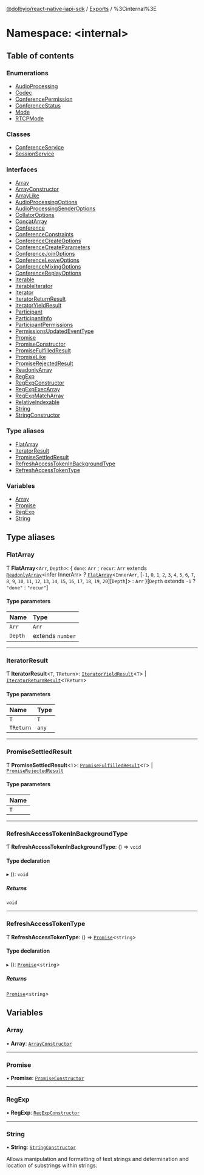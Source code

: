[@dolbyio/react-native-iapi-sdk](../README.md) / [Exports](../modules.md) / %3Cinternal%3E

# Namespace: <internal\>

## Table of contents

### Enumerations

- [AudioProcessing](../enums/_internal_.AudioProcessing.md)
- [Codec](../enums/_internal_.Codec.md)
- [ConferencePermission](../enums/_internal_.ConferencePermission.md)
- [ConferenceStatus](../enums/_internal_.ConferenceStatus.md)
- [Mode](../enums/_internal_.Mode.md)
- [RTCPMode](../enums/_internal_.RTCPMode.md)

### Classes

- [ConferenceService](../classes/_internal_.ConferenceService.md)
- [SessionService](../classes/_internal_.SessionService.md)

### Interfaces

- [Array](../interfaces/_internal_.Array.md)
- [ArrayConstructor](../interfaces/_internal_.ArrayConstructor.md)
- [ArrayLike](../interfaces/_internal_.ArrayLike.md)
- [AudioProcessingOptions](../interfaces/_internal_.AudioProcessingOptions.md)
- [AudioProcessingSenderOptions](../interfaces/_internal_.AudioProcessingSenderOptions.md)
- [CollatorOptions](../interfaces/_internal_.CollatorOptions.md)
- [ConcatArray](../interfaces/_internal_.ConcatArray.md)
- [Conference](../interfaces/_internal_.Conference.md)
- [ConferenceConstraints](../interfaces/_internal_.ConferenceConstraints.md)
- [ConferenceCreateOptions](../interfaces/_internal_.ConferenceCreateOptions.md)
- [ConferenceCreateParameters](../interfaces/_internal_.ConferenceCreateParameters.md)
- [ConferenceJoinOptions](../interfaces/_internal_.ConferenceJoinOptions.md)
- [ConferenceLeaveOptions](../interfaces/_internal_.ConferenceLeaveOptions.md)
- [ConferenceMixingOptions](../interfaces/_internal_.ConferenceMixingOptions.md)
- [ConferenceReplayOptions](../interfaces/_internal_.ConferenceReplayOptions.md)
- [Iterable](../interfaces/_internal_.Iterable.md)
- [IterableIterator](../interfaces/_internal_.IterableIterator.md)
- [Iterator](../interfaces/_internal_.Iterator.md)
- [IteratorReturnResult](../interfaces/_internal_.IteratorReturnResult.md)
- [IteratorYieldResult](../interfaces/_internal_.IteratorYieldResult.md)
- [Participant](../interfaces/_internal_.Participant.md)
- [ParticipantInfo](../interfaces/_internal_.ParticipantInfo.md)
- [ParticipantPermissions](../interfaces/_internal_.ParticipantPermissions.md)
- [PermissionsUpdatedEventType](../interfaces/_internal_.PermissionsUpdatedEventType.md)
- [Promise](../interfaces/_internal_.Promise.md)
- [PromiseConstructor](../interfaces/_internal_.PromiseConstructor.md)
- [PromiseFulfilledResult](../interfaces/_internal_.PromiseFulfilledResult.md)
- [PromiseLike](../interfaces/_internal_.PromiseLike.md)
- [PromiseRejectedResult](../interfaces/_internal_.PromiseRejectedResult.md)
- [ReadonlyArray](../interfaces/_internal_.ReadonlyArray.md)
- [RegExp](../interfaces/_internal_.RegExp.md)
- [RegExpConstructor](../interfaces/_internal_.RegExpConstructor.md)
- [RegExpExecArray](../interfaces/_internal_.RegExpExecArray.md)
- [RegExpMatchArray](../interfaces/_internal_.RegExpMatchArray.md)
- [RelativeIndexable](../interfaces/_internal_.RelativeIndexable.md)
- [String](../interfaces/_internal_.String.md)
- [StringConstructor](../interfaces/_internal_.StringConstructor.md)

### Type aliases

- [FlatArray](_internal_.md#flatarray)
- [IteratorResult](_internal_.md#iteratorresult)
- [PromiseSettledResult](_internal_.md#promisesettledresult)
- [RefreshAccessTokenInBackgroundType](_internal_.md#refreshaccesstokeninbackgroundtype)
- [RefreshAccessTokenType](_internal_.md#refreshaccesstokentype)

### Variables

- [Array](_internal_.md#array)
- [Promise](_internal_.md#promise)
- [RegExp](_internal_.md#regexp)
- [String](_internal_.md#string)

## Type aliases

### FlatArray

Ƭ **FlatArray**<`Arr`, `Depth`\>: { `done`: `Arr` ; `recur`: `Arr` extends [`ReadonlyArray`](../interfaces/_internal_.ReadonlyArray.md)<infer InnerArr\> ? [`FlatArray`](_internal_.md#flatarray)<`InnerArr`, [``-1``, ``0``, ``1``, ``2``, ``3``, ``4``, ``5``, ``6``, ``7``, ``8``, ``9``, ``10``, ``11``, ``12``, ``13``, ``14``, ``15``, ``16``, ``17``, ``18``, ``19``, ``20``][`Depth`]\> : `Arr`  }[`Depth` extends ``-1`` ? ``"done"`` : ``"recur"``]

#### Type parameters

| Name | Type |
| :------ | :------ |
| `Arr` | `Arr` |
| `Depth` | extends `number` |

___

### IteratorResult

Ƭ **IteratorResult**<`T`, `TReturn`\>: [`IteratorYieldResult`](../interfaces/_internal_.IteratorYieldResult.md)<`T`\> \| [`IteratorReturnResult`](../interfaces/_internal_.IteratorReturnResult.md)<`TReturn`\>

#### Type parameters

| Name | Type |
| :------ | :------ |
| `T` | `T` |
| `TReturn` | `any` |

___

### PromiseSettledResult

Ƭ **PromiseSettledResult**<`T`\>: [`PromiseFulfilledResult`](../interfaces/_internal_.PromiseFulfilledResult.md)<`T`\> \| [`PromiseRejectedResult`](../interfaces/_internal_.PromiseRejectedResult.md)

#### Type parameters

| Name |
| :------ |
| `T` |

___

### RefreshAccessTokenInBackgroundType

Ƭ **RefreshAccessTokenInBackgroundType**: () => `void`

#### Type declaration

▸ (): `void`

##### Returns

`void`

___

### RefreshAccessTokenType

Ƭ **RefreshAccessTokenType**: () => [`Promise`](_internal_.md#promise)<`string`\>

#### Type declaration

▸ (): [`Promise`](_internal_.md#promise)<`string`\>

##### Returns

[`Promise`](_internal_.md#promise)<`string`\>

## Variables

### Array

• **Array**: [`ArrayConstructor`](../interfaces/_internal_.ArrayConstructor.md)

___

### Promise

• **Promise**: [`PromiseConstructor`](../interfaces/_internal_.PromiseConstructor.md)

___

### RegExp

• **RegExp**: [`RegExpConstructor`](../interfaces/_internal_.RegExpConstructor.md)

___

### String

• **String**: [`StringConstructor`](../interfaces/_internal_.StringConstructor.md)

Allows manipulation and formatting of text strings and determination and location of substrings within strings.
